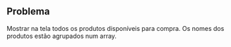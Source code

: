 ## Problema

Mostrar na tela todos os produtos disponíveis para compra. Os nomes dos produtos estão agrupados num array.